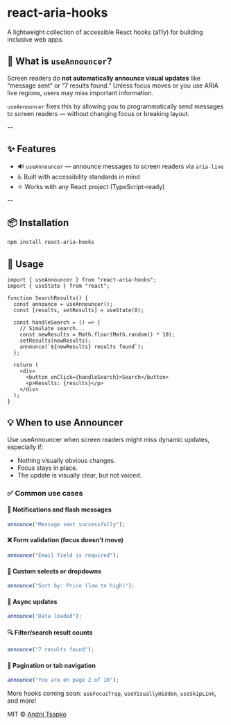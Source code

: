 # react-aria-hooks

A lightweight collection of accessible React hooks (a11y) for building inclusive web apps.

## 📣 What is `useAnnouncer`?

Screen readers do **not automatically announce visual updates** like “message sent” or “7 results found.” Unless focus moves or you use ARIA live regions, users may miss important information.

`useAnnouncer` fixes this by allowing you to programmatically send messages to screen readers — without changing focus or breaking layout.

--

## ✨ Features

- 🔊 `useAnnouncer` — announce messages to screen readers via `aria-live`
- ♿️ Built with accessibility standards in mind
- ⚛️ Works with any React project (TypeScript-ready)

--

## 📦 Installation

```bash
npm install react-aria-hooks
```

## 🔧 Usage

```tsx
import { useAnnouncer } from "react-aria-hooks";
import { useState } from "react";

function SearchResults() {
  const announce = useAnnouncer();
  const [results, setResults] = useState(0);

  const handleSearch = () => {
    // Simulate search...
    const newResults = Math.floor(Math.random() * 10);
    setResults(newResults);
    announce(`${newResults} results found`);
  };

  return (
    <div>
      <button onClick={handleSearch}>Search</button>
      <p>Results: {results}</p>
    </div>
  );
}
```

## 💡 When to use Announcer
Use useAnnouncer when screen readers might miss dynamic updates, especially if:
- Nothing visually obvious changes.
- Focus stays in place.
- The update is visually clear, but not voiced.

### ✅ Common use cases

#### 🔔 Notifications and flash messages
```ts
announce("Message sent successfully");
```
#### ❌ Form validation (focus doesn't move)
```ts
announce("Email field is required");
```
#### 🧠 Custom selects or dropdowns
```ts
announce("Sort by: Price (low to high)");
```
#### 🔄 Async updates
```ts
announce("Data loaded");
```
#### 🔍 Filter/search result counts
```ts
announce("7 results found");
```
#### 🧭 Pagination or tab navigation
```ts
announce("You are on page 2 of 10");
```

More hooks coming soon: `useFocusTrap`, `useVisuallyHidden`, `useSkipLink`, and more!

MIT © [Andrii Tsapko](https://github.com/cuteshaun)






